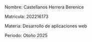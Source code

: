 Nombre: Castellanos Herrera Berenice

Matricula: 202216173

Materia: Desarrollo de aplicaciones web

Periodo: Otoño 2025
